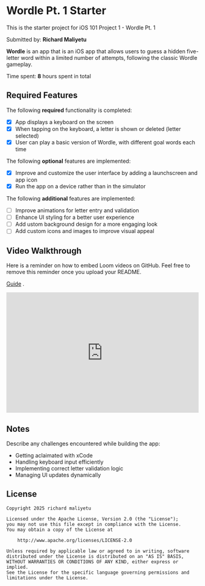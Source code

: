 # Wordle Pt. 1 Starter

This is the starter project for iOS 101 Project 1 - Wordle Pt. 1

Submitted by: **Richard Maliyetu**

**Wordle** is an app that is an iOS app that allows users to guess a hidden five-letter word within a limited number of attempts, following the classic Wordle gameplay.

Time spent: **8** hours spent in total

## Required Features

The following **required** functionality is completed:

- [x] App displays a keyboard on the screen
- [x] When tapping on the keyboard, a letter is shown or deleted (letter selected)
- [x] User can play a basic version of Wordle, with different goal words each time

The following **optional** features are implemented:

- [x] Improve and customize the user interface by adding a launchscreen and app icon
- [x] Run the app on a device rather than in the simulator

The following **additional** features are implemented:

- [ ] Improve animations for letter entry and validation
- [ ] Enhance UI styling for a better user experience
- [ ] Add ustom background design for a more engaging look
- [ ] Add custom icons and images to improve visual appeal

## Video Walkthrough

Here is a reminder on how to embed Loom videos on GitHub. Feel free to remove this reminder once you upload your README. 

[Guide](https://www.youtube.com/watch?v=GA92eKlYio4) .

<div style="position: relative; padding-bottom: 62.5%; height: 0;"><iframe src="https://www.loom.com/embed/014e2fb011a540448d90991d1039ad78?sid=51768455-3348-4241-b527-05178be7bd81" frameborder="0" webkitallowfullscreen mozallowfullscreen allowfullscreen style="position: absolute; top: 0; left: 0; width: 100%; height: 100%;"></iframe></div>

## Notes

Describe any challenges encountered while building the app:

- Getting aclaimated with xCode 
- Handling keyboard input efficiently
- Implementing correct letter validation logic
- Managing UI updates dynamically

## License

    Copyright 2025 richard maliyetu

    Licensed under the Apache License, Version 2.0 (the "License");
    you may not use this file except in compliance with the License.
    You may obtain a copy of the License at

        http://www.apache.org/licenses/LICENSE-2.0

    Unless required by applicable law or agreed to in writing, software
    distributed under the License is distributed on an "AS IS" BASIS,
    WITHOUT WARRANTIES OR CONDITIONS OF ANY KIND, either express or implied.
    See the License for the specific language governing permissions and
    limitations under the License.
